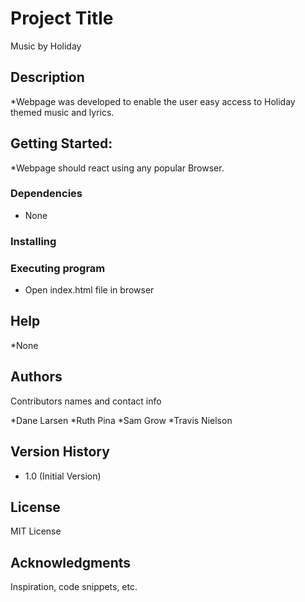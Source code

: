 # Project Title

Music by Holiday

## Description

*Webpage was developed to enable the user easy access to Holiday themed music and lyrics.

## Getting Started:

*Webpage should react using any popular Browser.

### Dependencies

* None

### Installing



### Executing program

* Open index.html file in browser

## Help

*None

## Authors

Contributors names and contact info

*Dane Larsen
*Ruth Pina
*Sam Grow
*Travis Nielson

## Version History

* 1.0 (Initial Version)

## License

MIT License

## Acknowledgments

Inspiration, code snippets, etc.
